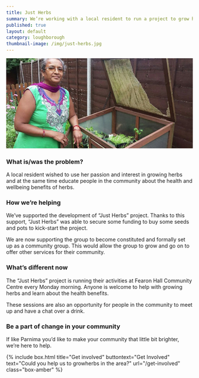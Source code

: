 ```yaml
---
title: Just Herbs
summary: We’re working with a local resident to run a project to grow herbs in Lemyngton ward in Loughborough
published: true
layout: default
category: loughborough
thumbnail-image: /img/just-herbs.jpg
---
```


![Just Herbs Group](/img/just-herbs.jpg)

### What is/was the problem? 

A local resident wished to use her passion and interest in growing herbs and at the same time educate people in the community about the health and wellbeing benefits of herbs. 

### How we’re helping 

We’ve supported the development of “Just Herbs” project. Thanks to this support, “Just Herbs” was able to secure some funding to buy some seeds and pots to kick-start the project. 

We are now supporting the group to become constituted and formally set up as a community group. This would allow the group to grow and go on to offer other services for their community. 

### What’s different now 

The “Just Herbs” project is running their activities at Fearon Hall Community Centre every Monday morning. Anyone is welcome to help with growing herbs and learn about the health benefits. 

These sessions are also an opportunity for people in the community to meet up and have a chat over a drink. 

### Be a part of change in your community

If like Parnima you’d like to make your community that little bit brighter, we’re here to help.

{% include box.html title="Get involved" buttontext="Get Involved" text="Could you help us to growherbs in the area?" url="/get-involved" class="box-amber"  %}
